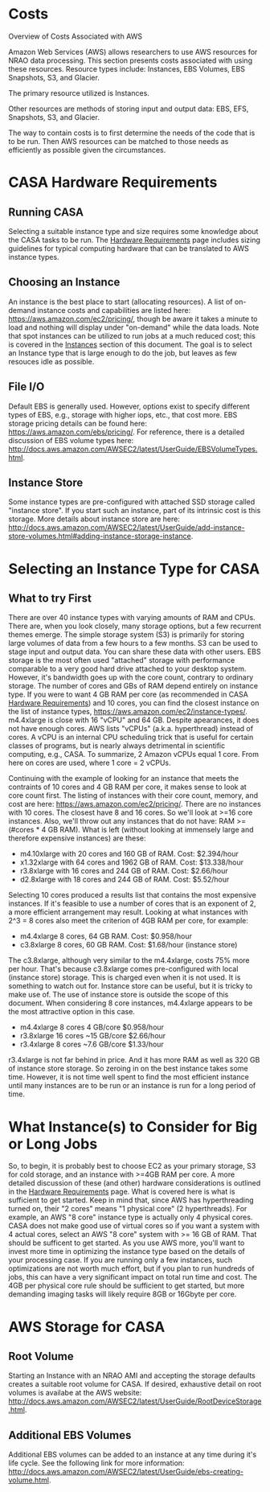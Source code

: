 

# Costs 

Overview of Costs Associated with AWS

Amazon Web Services (AWS) allows researchers to use AWS resources for NRAO data processing. This section presents costs associated with using these resources. Resource types include: Instances, EBS Volumes, EBS Snapshots, S3, and Glacier.

The primary resource utilized is Instances.

Other resources are methods of storing input and output data: EBS, EFS, Snapshots, S3, and Glacier.

The way to contain costs is to first determine the needs of the code that is to be run. Then AWS resources can be matched to those needs as efficiently as possible given the circumstances.

# CASA Hardware Requirements

## Running CASA

Selecting a suitable instance type and size requires some knowledge about the CASA tasks to be run. The [Hardware Requirements](https://casa.nrao.edu/casadocs-devel/stable/usingcasa/hardware-requirements) page includes sizing guidelines for typical computing hardware that can be translated to AWS instance types.

## Choosing an Instance

An instance is the best place to start (allocating resources). A list of on-demand instance costs and capabilities are listed here: <https://aws.amazon.com/ec2/pricing/>, though be aware it takes a minute to load and nothing will display under \"on-demand\" while the data loads. Note that spot instances can be utilized to run jobs at a much reduced cost; this is covered in the [Instances](https://casa.nrao.edu/casadocs-devel/stable/usingcasa/casa-on-amazon-web-services/instances) section of this document. The goal is to select an Instance type that is large enough to do the job, but leaves as few resouces idle as possible.

## File I/O

Default EBS is generally used. However, options exist to specify different types of EBS, e.g., storage with higher iops, etc., that cost more. EBS storage pricing details can be found here: <https://aws.amazon.com/ebs/pricing/>. For reference, there is a detailed discussion of EBS volume types here: <http://docs.aws.amazon.com/AWSEC2/latest/UserGuide/EBSVolumeTypes.html>.

## Instance Store

Some instance types are pre-configured with attached SSD storage called \"instance store\". If you start such an instance, part of its intrinsic cost is this storage. More details about instance store are here: <http://docs.aws.amazon.com/AWSEC2/latest/UserGuide/add-instance-store-volumes.html#adding-instance-storage-instance>.

# Selecting an Instance Type for CASA

## What to try First

There are over 40 instance types with varying amounts of RAM and CPUs. There are, when you look closely, many storage options, but a few recurrent themes emerge. The simple storage system (S3) is primarily for storing large volumes of data from a few hours to a few months. S3 can be used to stage input and output data. You can share these data with other users. EBS storage is the most often used \"attached\" storage with performance comparable to a very good hard drive attached to your desktop system. However, it\'s bandwidth goes up with the core count, contrary to ordinary storage. The number of cores and GBs of RAM depend entirely on instance type. If you were to want 4 GB RAM per core (as recommended in CASA [Hardware Requirements](https://casa.nrao.edu/casadocs-devel/stable/usingcasa/hardware-requirements)) and 10 cores, you can find the closest instance on the list of instance types, <https://aws.amazon.com/ec2/instance-types/>. m4.4xlarge is close with 16 \"vCPU\" and 64 GB. Despite apearances, it does not have enough cores. AWS lists \"vCPUs\" (a.k.a. hyperthread) instead of cores. A vCPU is an internal CPU scheduling trick that is useful for certain classes of programs, but is nearly always detrimental in scientific computing, e.g., CASA. To summarize, 2 Amazon vCPUs equal 1 core. From here on cores are used, where 1 core = 2 vCPUs.

Continuing with the example of looking for an instance that meets the contraints of 10 cores and 4 GB RAM per core, it makes sense to look at core count first. The listing of instances with their core count, memory, and cost are here: <https://aws.amazon.com/ec2/pricing/>. There are no instances with 10 cores. The closest have 8 and 16 cores. So we\'ll look at \>=16 core instances. Also, we\'ll throw out any instances that do not have: RAM \>= (\#cores \* 4 GB RAM). What is left (without looking at immensely large and therefore expensive instances) are these:

-   m4.10xlarge with 20 cores and 160 GB of RAM. Cost: \$2.394/hour
-   x1.32xlarge with 64 cores and 1962 GB of RAM. Cost: \$13.338/hour
-   r3.8xlarge with 16 cores and 244 GB of RAM. Cost: \$2.66/hour
-   d2.8xlarge with 18 cores and 244 GB of RAM. Cost: \$5.52/hour

Selecting 10 cores produced a results list that contains the most expensive instances. If it\'s feasible to use a number of cores that is an exponent of 2, a more efficient arrangement may result.  Looking at what instances with 2\^3 = 8 cores also meet the criterion of 4GB RAM per core, for example:

-   m4.4xlarge 8 cores, 64 GB RAM. Cost: \$0.958/hour
-   c3.8xlarge 8 cores, 60 GB RAM. Cost: \$1.68/hour (instance store)

The c3.8xlarge, although very similar to the m4.4xlarge, costs 75% more per hour. That\'s because c3.8xlarge comes pre-configured with local (instance store) storage. This is charged even when it is not used. It is something to watch out for. Instance store can be useful, but it is tricky to make use of. The use of instance store is outside the scope of this document. When considering 8 core instances, m4.4xlarge appears to be the most attractive option in this case.

-   m4.4xlarge 8 cores 4 GB/core \$0.958/hour
-   r3.8xlarge 16 cores \~15 GB/core \$2.66/hour
-   r3.4xlarge 8 cores \~7.6 GB/core \$1.33/hour

r3.4xlarge is not far behind in price. And it has more RAM as well as 320 GB of instance store storage. So zeroing in on the best instance takes some time. However, it is not time well spent to find the most efficient instance until many instances are to be run or an instance is run for a long period of time.

 

# What Instance(s) to Consider for Big or Long Jobs

So, to begin, it is probably best to choose EC2 as your primary storage, S3 for cold storage, and an instance with \>=4GB RAM per core. A more detailed discussion of these (and other) hardware considerations is outlined in the  [Hardware Requirements](https://casa.nrao.edu/casadocs-devel/stable/usingcasa/hardware-requirements) page.  What is covered here is what is sufficient to get started. Keep in mind that, since AWS has hyperthreading turned on, their \"2 cores\" means \"1 physical core\" (2 hyperthreads). For example, an AWS \"8 core\" instance type is actually only 4 physical cores. CASA does not make good use of virtual cores so if you want a system with 4 actual cores, select an AWS \"8 core\" system with \>= 16 GB of RAM. That should be sufficent to get started. As you use AWS more, you\'ll want to invest more time in optimizing the instance type based on the details of your processing case. If you are running only a few instances, such optimizations are not worth much effort, but if you plan to run hundreds of jobs, this can have a very significant impact on total run time and cost. The 4GB per physical core rule should be sufficient to get started, but more demanding imaging tasks will likely require 8GB or 16Gbyte per core.

# AWS Storage for CASA

## Root Volume

Starting an Instance with an NRAO AMI and accepting the storage defaults creates a suitable root volume for CASA.  If desired, exhaustive detail on root volumes is availabe at the AWS website: <http://docs.aws.amazon.com/AWSEC2/latest/UserGuide/RootDeviceStorage.html>.

## Additional EBS Volumes

Additional EBS volumes can be added to an instance at any time during it\'s life cycle. See the following link for more information: <http://docs.aws.amazon.com/AWSEC2/latest/UserGuide/ebs-creating-volume.html>.

 

